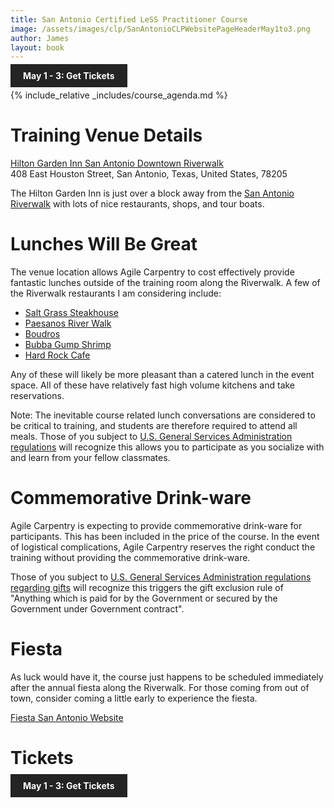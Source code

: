 ```yaml
---
title: San Antonio Certified LeSS Practitioner Course
image: /assets/images/clp/SanAntonioCLPWebsitePageHeaderMay1to3.png
author: James
layout: book
---
```


<a class="wx-button" href="https://agilecarpentry.ticketspice.com/san-antonio-certified-less-practitioner-workshop-q2-2023" style="background:rgba(36,36,36,1);color:white;padding:10px 20px;text-decoration:none;font-weight:bold;" target="_blank">May 1 - 3: Get Tickets</a>

{% include_relative _includes/course_agenda.md %}

# Training Venue Details

[Hilton Garden Inn San Antonio Downtown Riverwalk](https://www.hilton.com/en/hotels/satsdgi-hilton-garden-inn-san-antonio-downtown-riverwalk/)  
408 East Houston Street, San Antonio, Texas, United States, 78205

The Hilton Garden Inn is just over a block away from the [San Antonio Riverwalk](https://www.thesanantonioriverwalk.com/) with lots of nice restaurants, shops, and tour boats.

# Lunches Will Be Great

The venue location allows Agile Carpentry to cost effectively provide fantastic lunches outside of the training room along the Riverwalk. A few of the Riverwalk restaurants I am considering include:

* [Salt Grass Steakhouse](https://www.saltgrass.com/location/saltgrass-san-antonio-riverwalk/)
* [Paesanos River Walk](https://www.paesanosriverwalk.com/)
* [Boudros](https://www.boudros.com)
* [Bubba Gump Shrimp](https://www.bubbagump.com/location/bubba-gump-san-antonio-tx/)
* [Hard Rock Cafe](https://www.hardrockcafe.com/location/san-antonio/)

Any of these will likely be more pleasant than a catered lunch in the event space. All of these have relatively fast high volume kitchens and take reservations.

Note: The inevitable course related lunch conversations are considered to be critical to training, and students are therefore required to attend all meals. Those of you subject to [U.S. General Services Administration regulations](https://www.gsa.gov/cdnstatic/SIN_C541_4D_ODC_Guidance_for_Conferences-Rewrite.pdf) will recognize this allows you to participate as you socialize with and learn from your fellow classmates.

# Commemorative Drink-ware
Agile Carpentry is expecting to provide commemorative drink-ware for participants. This has been included in the price of the course. In the event of logistical complications, Agile Carpentry reserves the right conduct the training without providing the commemorative drink-ware.

Those of you subject to [U.S. General Services Administration regulations regarding gifts](https://training.smartpay.gsa.gov/rules-about-gifts) will recognize this triggers the gift exclusion rule of "Anything which is paid for by the Government or secured by the Government under Government contract".

# Fiesta

As luck would have it, the course just happens to be scheduled immediately after the annual fiesta along the Riverwalk. For those coming from out of town, consider coming a little early to experience the fiesta.

[Fiesta San Antonio Website](https://fiestasanantonio.org/)

# Tickets

<a class="wx-button" href="https://agilecarpentry.ticketspice.com/san-antonio-certified-less-practitioner-workshop-q2-2023" style="background:rgba(36,36,36,1);color:white;padding:10px 20px;text-decoration:none;font-weight:bold;" target="_blank">May 1 - 3: Get Tickets</a>




